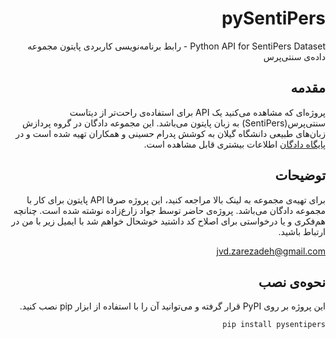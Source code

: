 <div dir="rtl">

# pySentiPers
Python API for SentiPers Dataset - رابط برنامه‌نویسی کاربردی پایتون مجموعه داده‌ی سنتی‌پرس

## مقدمه

پروژه‌ای که مشاهده می‌کنید یک API برای استفاده‌ی راحت‌تر از دیتاست سنتی‌پرس(SentiPers) به زبان پایتون می‌باشد. این مجموعه دادگان در گروه پردازش زبان‌های طبیعی دانشگاه گیلان به کوشش پدرام حسینی و همکاران تهیه شده است و در [پایگاه دادگان](http://dadegan.ir/catalog/sentipers) اطلاعات بیشتری قابل مشاهده است.


## توضیحات
برای تهیه‌ی مجموعه به لینک بالا مراجعه کنید، این پروژه صرفا API پایتون برای کار با مجموعه دادگان می‌باشد.
پروژه‌ی حاضر توسط جواد زارع‌زاده نوشته شده است. چنانچه هم‌فکری و یا درخواستی برای اصلاح کد داشتید خوشحال خواهم شد با ایمیل زیر با من در ارتباط باشید.


<jvd.zarezadeh@gmail.com>
## نحوه‌ی نصب
این پروژه بر روی PyPI قرار گرفته و می‌توانید آن را با استفاده از ابزار pip نصب کنید.

```bash
pip install pysentipers
```
</div>
